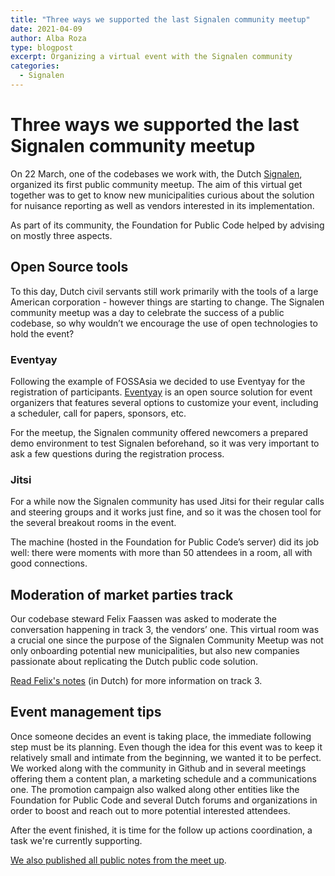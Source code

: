 ```yaml
---
title: "Three ways we supported the last Signalen community meetup"
date: 2021-04-09
author: Alba Roza
type: blogpost
excerpt: Organizing a virtual event with the Signalen community
categories:
  - Signalen
---
```


# Three ways we supported the last Signalen community meetup

On 22 March, one of the codebases we work with, the Dutch [Signalen](https://signalen.org/), organized its first public community meetup. The aim of this virtual get together was to get to know new municipalities curious about the solution for nuisance reporting as well as vendors interested in its implementation.

As part of its community, the Foundation for Public Code helped by advising on mostly three aspects.

## Open Source tools

To this day, Dutch civil servants still work primarily with the tools of a large American corporation - however things are starting to change. The Signalen community meetup was a day to celebrate the success of a public codebase, so why wouldn’t we encourage the use of open technologies to hold the event?

### Eventyay

Following the example of FOSSAsia we decided to use Eventyay for the registration of participants. [Eventyay](https://eventyay.com/) is an open source solution for event organizers that features several options to customize your event, including a scheduler, call for papers, sponsors, etc. 
 
For the meetup, the Signalen community offered newcomers a prepared demo environment to test Signalen beforehand, so it was very important to ask a few questions during the registration process. 

### Jitsi

For a while now the Signalen community has used Jitsi for their regular calls and steering groups and it works just fine, and so it was the chosen tool for the several breakout rooms in the event. 

The machine (hosted in the Foundation for Public Code’s server) did its job well: there were moments with more than 50 attendees in a room, all with good connections.

## Moderation of market parties track

Our codebase steward Felix Faassen was asked to moderate the conversation happening in track 3, the vendors’ one. This virtual room was a crucial one since the purpose of the Signalen Community Meetup was not only onboarding potential new municipalities, but also new companies passionate about replicating the Dutch public code solution. 

[Read Felix's notes](https://hackmd.io/@felixfaassen/B1RuQXDV_) (in Dutch) for more information on track 3.

## Event management tips

Once someone decides an event is taking place, the immediate following step must be its planning. Even though the idea for this event was to keep it relatively small and intimate from the beginning, we wanted it to be perfect. We worked along with the community in Github and in several meetings offering them a content plan, a marketing schedule and a communications one. The promotion campaign also walked along other entities like the Foundation for Public Code and several Dutch forums and organizations in order to boost and reach out to more potential interested attendees.

After the event finished, it is time for the follow up actions coordination, a task we're currently supporting.

[We also published all public notes from the meet up](https://signalen.org/en/news/2021-03-29-notes-community-meetup/).
